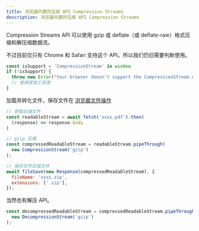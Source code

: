 ```yaml
---
title: 浏览器内置的压缩 API Compression Streams
description: 浏览器内置的压缩 API Compression Streams
---
```


Compression Streams API 可以使用 gzip 或 deflate（或 deflate-raw）格式压缩和解压缩数据流。

不过目前仅只有 Chrome 和 Safari 支持这个 API。所以我们仍旧需要判断使用。

```js
const isSupport = 'CompressionStream' in window
if (!isSupport) {
  throw new Error("Your browser doesn't support the CompressionStream API, Please use Chrome or Safari")
  // 使用其他工具类
}
```

加载并转化文件，保存文件在 [浏览器文件操作](./browser-fs-access)

```js
// 获取后端文件
const readableStream = await fetch('xxxx.pdf').then(
  (response) => response.body
)

// gzip 压缩
const compressedReadableStream = readableStream.pipeThrough(
  new CompressionStream('gzip')
);

// 保存文件压缩文件
await fileSave(new Response(compressedReadableStream), {
  fileName: 'xxxx.zip',
  extensions: ['.zip'],
});
```

当然也有解压 API。

```js
const decompressedReadableStream = compressedReadableStream.pipeThrough(
  new DecompressionStream('gzip')
);
```




